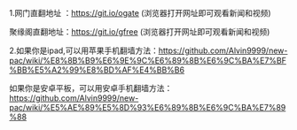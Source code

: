 1.网门直翻地址 ：https://git.io/ogate (浏览器打开网址即可观看新闻和视频)

聚缘阁直翻地址：https://git.io/gfree (浏览器打开网址即可观看新闻和视频)


2.如果你是ipad,可以用苹果手机翻墙方法：https://github.com/Alvin9999/new-pac/wiki/%E8%8B%B9%E6%9E%9C%E6%89%8B%E6%9C%BA%E7%BF%BB%E5%A2%99%E8%BD%AF%E4%BB%B6

如果你是安卓平板，可以用安卓手机翻墙方法：https://github.com/Alvin9999/new-pac/wiki/%E5%AE%89%E5%8D%93%E6%89%8B%E6%9C%BA%E7%89%88
